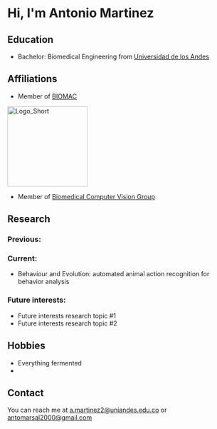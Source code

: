 # Hi, I'm Antonio Martinez 

<!-- A short sentence that can  describe who you are -->

<!-- All of your education background -->
## Education

- Bachelor: Biomedical Engineering from [Universidad de los Andes](https://uniandes.edu.co/)
<!-- - Master: (STUDENT/DEGREE) at/from [UNIVERSITY](LINK UNIVERSITY)
<!-- -  Doctorate: (STUDENT/DEGREE) at/from [UNIVERSITY](LINK UNIVERSITY)
<!-- - Post Doctorate: (STUDENT/DEGREE) at/from [UNIVERSITY](LINK UNIVERSITY)

<!-- While BIOMAC is our common group, the collaboration between groups and affiliations are encourage -->
## Affiliations

- Member of [BIOMAC](https://github.com/biomac-lab)

<img width="180" alt="Logo_Short" src="https://user-images.githubusercontent.com/73041689/218108873-dd5daaaa-2874-43d3-a089-8403dda3e18f.png">

- Member of [Biomedical Computer Vision Group](https://biomedicalcomputervision.uniandes.edu.co/) 


<!-- Showing what you work on, lets other collaborate with you -->
## Research

### Previous:

<!-- Previous research topic #1-->
<!-- - Previous research topic #2 -->

### Current:

- Behaviour and Evolution: automated animal action recognition for behavior analysis


<!-- Topics that you haven't research yet but are intriguing to you -->
### Future interests:

- Future interests research topic #1
- Future interests research topic #2


<!-- Because we are humans before researchers -->
## Hobbies

- Everything fermented
- 


## Contact

You can reach me at <a.martinez2@uniandes.edu.co> or <antomarsal2000@gmail.com>

